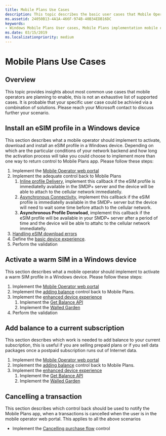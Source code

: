 ```yaml
---
title: Mobile Plans Use Cases
description: This topic describes the basic user cases that Mobile Operators could implement.
ms.assetid: 24050B13-4A1A-466F-974B-40B34EDB16DC
keywords:
- Windows Mobile Plans User cases, Mobile Plans implementation mobile operators
ms.date: 03/15/2019
ms.localizationpriority: medium
---
```


# Mobile Plans Use Cases

## Overview

This topic provides insights about most common use cases that mobile operators are planning to enable, this is not an exhaustive list of supported cases. It is probable that your specific user case could be achivied via a combination of solutions. Please reach your Microsoft contact to discuss further your scenario.

## Install an eSIM profile in a Windows device

This section describes what a mobile operator should implement to activate, download and install an eSIM profile in a Windows device. Depending on which are the particular conditions of your network backend and how long the activation process will take you could choose to implement more than one way to return control to Mobile Plans app.
Please follow these steps:

1. Implement the [Mobile Operator web portal](mobile-plans-web-portal.md#web-service-api-used-for-esim)
2. Implement the adequate control back to Mobile Plans
   1. [Inline profile Delivery](mobile-plans-callbacks.md#inline-profile-delivery), implement this callback if the eSIM profile is immediatelly available in the SMDP+ server and the device will be able to attach to the cellular network immediatelly.
   2. [Asynchronous Connectivity](mobile-plans-callbacks.md#asynchronous-connectivity), implement this callback if the eSIM profile is immediatelly available in the SMDP+ server but the device will need to wait some time before attach to the cellular network.
   3. **Asynchronous Profile Donwload**, implement this callback if the eSIM profile will be available in your SMDP+ server after a period of time and the device wiil be able to attahc to the cellular network immediatelly.
3. [Handling eSIM download errors](mobile-plans-eSIM-error-handling.md)
4. Define the [basic device experience](mobile-plans-device-experience.md#basic-device-experience).
5. Perform the validation

## Activate a warm SIM in a Windows device

This section describes what a mobile operator should implement to activate a warm SIM profile in a Windows device.
Please follow these steps:

1. Implement the [Mobile Operator web portal](mobile-plans-web-portal.md#web-service-api-used-for-physical-sim)
2. Implement the [adding balance](mobile-plans-callbacks.md#adding-balance) control back to Mobile Plans.
3. Implement the [enhanced device experience](mobile-plans-device-experience.md#enhanced-device-experience)
   1. Implement the [Get Balance API](mobile-plans-device-experience.md#getbalance-api)
   2. Implement the [Walled Garden](mobile-plans-device-experience.md#walled-garden)
4. Perform the validation

## Add balance to a current subscription

This section describes which work is needed to add balance to your current subscription, this is useful if you are selling prepaid plans or if you sell data packages once a postpaid subscription runs out of Internet data.

1. Implement the [Mobile Operator web portal](mobile-plans-web-portal.md)
2. Implement the [adding balance](mobile-plans-callbacks.md#adding-balance) control back to Mobile Plans.
3. Implement the [enhanced device experience](mobile-plans-device-experience.md#enhanced-device-experience)
   1. Implement the [Get Balance API](mobile-plans-device-experience.md#getbalance-api)
   2. Implement the [Walled Garden](mobile-plans-device-experience.md#walled-garden)

## Cancelling a transaction

This section describes which control back should be used to notify the Mobile Plans app, when a transactions is cancelled when the user is in the mobile operator web portal. This applies to all the above scenarios

- Implement the [Cancelling purchase flow](mobile-plans-callbacks.md#cancelling-purchase-flow) control